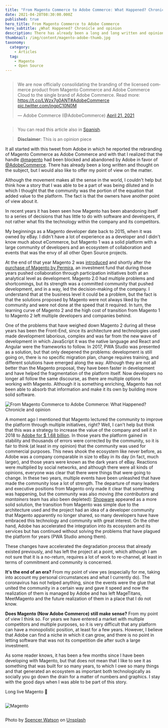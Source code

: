 ```yaml
---
title: "From Magento Commerce to Adobe Commerce: What Happened? Chronicle and opinion"
date: 2021-04-28T08:30:00.000Z
published: true
hero_title: From Magento Commerce to Adobe Commerce
hero_subtitle: ¿What Happened? Chronicle and opinion
description: There has already been a long and long written and opinion on the subject. In this post I offer my point of view on the evolution of Magento these years.
thumbnail: /img/content/magento-adobe-thumb.jpg
taxonomy:
  category:
    - Articles
  tag:
    - Magento
    - Open Source
---
```


<div class="columns" style="justify-content: center">
<div class="column col-6 col-sm-10">

<blockquote class="twitter-tweet"><p lang="en" dir="ltr">We are now officially consolidating the branding of the licensed commerce product from Magento Commerce and Adobe Commerce Cloud to the single brand of Adobe Commerce. Read more: <a href="https://t.co/LWzx7g0ANT">https://t.co/LWzx7g0ANT</a><a href="https://twitter.com/hashtag/AdobeCommerce?src=hash&amp;ref_src=twsrc%5Etfw">#AdobeCommerce</a> <a href="https://t.co/ingpC10N0M">pic.twitter.com/ingpC10N0M</a></p>&mdash; Adobe Commerce (@AdobeCommerce) <a href="https://twitter.com/AdobeCommerce/status/1384907699272421377?ref_src=twsrc%5Etfw">April 21, 2021</a></blockquote>

</div>
</div>

> You can read this article also in [Spanish](/es/magento-adobe-commerce).

> **Disclaimer**: This is an opinion piece

It all started with this tweet from Adobe in which he reported the rebranding of Magento Commerce as Adobe Commerce and with that I realized that the handle [@magento](https://twitter.com/magento) had been blocked and abandoned by Adobe in favor of [@AdobeCommerce](https://twitter.com/AdobeCommerce). There has already been a long written and thought on the subject, but I would also like to offer my point of view on the matter.

Although the movement makes all the sense in the world, I couldn't help but think how a story that I was able to be a part of was being diluted and in which I thought that the community was the portion of the equation that added value to the platform. The fact is that the owners have another point of view about it.

In recent years it has been seen how Magento has been abandoning itself to a series of decisions that has little to do with software and developers, if not rather what fits the technology within the company and its competitors.

My beginnings as a Magento developer date back to 2015, when it was owned by eBay. I didn't have a lot of experience as a developer and I didn't know much about eCommerce, but Magento 1 was a solid platform with a large community of developers and an ecosystem of collaboration and events that was the envy of all other Open Source projects.

At the end of that year Magento 2 was [introduced](https://magento.com/blog/technical/magento-2-merchant-beta-release) and shortly after the [purchase of Magento by Permira](https://web.archive.org/web/20151109034401/http://magento.com/letter-from-our-ceo), an investment fund that during those years pushed collaboration through participation initiatives both at an analytical level as development. Magento 2.0 had multiple problems and shortcomings, but its strength was a committed community that pushed development, and in a way, led the decision-making of the company. I understand that at the business level it could be a problem, but the fact is that the solutions proposed by Magento were not always liked by the community and were not done at the speed that it required. In turn, the learning curve of Magento 2 and the high cost of transition from Magento 1 to Magento 2 left multiple developers and companies behind.

One of the problems that have weighed down Magento 2 during all these years has been the Front-End, since its architecture and technologies used made development laborious, complex and was far from the new wave of development in which JavaScript it was the native language and React and Angular were the frameworks to follow. In 2017, PWA Studio was presented as a solution, but that only deepened the problems: development is still going on, there is no specific migration plan, change requires training, and different solutions have emerged along the way. Although they are not all better than the Magento proposal, they have been faster in development and have helped the fragmentation of the platform itself. Now developers no longer all follow the same discourse, as there are multiple options for working with Magento. Although it is something enriching, Magento has not been able to absorb that information and make it its own by building more solid software.

![From Magento Commerce to Adobe Commerce: What Happened? Chronicle and opinion](/img/content/magento-adobe-hero.jpg)

A moment ago I mentioned that Magento lectured the community to improve the platform through multiple initiatives, right? Well, I can't help but think that this was a strategy to increase the value of the company and sell it in 2018 to [Adobe for $ 1.68 billion](https://news.adobe.com/news/news-details/2018/Adobe-to-Acquire-Magento-Commerce/default.aspx). In those years the platform gained in stability and thousands of errors were corrected by the community, so it is fair to think (at least in my opinion) that the community was used for commercial purposes. This news shook the ecosystem like never before, as Adobe was a company comparable in size to eBay in its day (in fact, much larger), and those years were known as the dark years of eBay. Reactions were multiplied by social networks, and although there were all kinds of opinions, everyone was clear that there were things that were going to change. In these two years, multiple events have been unleashed that have made the community lose a lot of strength. The departure of many leaders and executive positions from Magento only made it clear that something was happening, but the community was also moving (the _contributors_ and _mantainers_ team has also been depleted): [Shopware](https://www.shopware.com/en/) appeared as a more solid solution, the transition from Magento was simple due to the architecture used and the project had an idea of ​​a developer community that Magento apparently no longer shared, so many developers have have embraced this technology and community with great interest. On the other hand, Adobe has accelerated the integration into its ecosystem and its services but has continued without solving the problems that have plagued the platform for years (PWA Studio among them).

These changes have accelerated the degradation process that already existed previously, and has left the project at a point, which although I am not sure that it is a no-return, requires a lot of work to re-channel, at least in terms of commitment and community is concerned.

**It's the end of an era?** From my point of view yes (especially for me, taking into account my personal circumstances and what I currently do). The coronavirus has not helped anything, since the events were the glue that united the community in a certain way and gave it speed and now the realization of them is managed by Adobe and has left MageTitans, MeetMagento and the future realization of them in a place that I do not know.

**Does Magento (Now Adobe Commerce) still make sense?** From my point of view I think so. For years we have entered a market with multiple competitors and multiple purposes, so it is very difficult that any platform can have a monopolistic position, at least for a few years. However, I believe that Adobe can find a niche in which it can grow, and there is no point in letting software that was not its competition die after such a large investment.

As some reader knows, it has been a few months since I have been developing with Magento, but that does not mean that I like to see it as something that was built for so many years, to which I owe so many things and that generated an ecosystem as important both technologically as socially you go down the drain for a matter of numbers and graphics. I stay with the good days when I was able to be part of this story.

Long live Magento 🙂

<div class="columns" style="justify-content: center">
<div class="column col-3 col-sm-5">

![Magento](/img/content/magento-adobe-magento-logo.svg)

</div>
</div>

<span>Photo by <a href="https://unsplash.com/@thebrownspy?utm_source=unsplash&utm_medium=referral&utm_content=creditCopyText">Spencer Watson</a> on <a href="https://unsplash.com/s/photos/sunset?utm_source=unsplash&utm_medium=referral&utm_content=creditCopyText">Unsplash</a>
</span>
